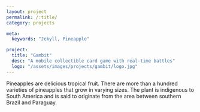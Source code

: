 ```yaml
---
layout: project
permalink: /:title/
category: projects

meta:
  keywords: "Jekyll, Pineapple"

project:
  title: "Gambit"
  desc: "A mobile collectible card game with real-time battles"
  logo: "/assets/images/projects/gambit/logo.jpg"
---
```

<p>Pineapples are delicious tropical fruit. There are more than a hundred varieties of pineapples that grow in varying sizes. The plant is indigenous to South America and is said to originate from the area between southern Brazil and Paraguay.</p>
